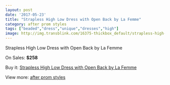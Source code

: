```yaml
---
layout: post
date: '2017-05-23'
title: "Strapless High Low Dress with Open Back by La Femme"
category: after prom styles
tags: ["beaded","dress","unique","dresses","high"]
image: http://img.transblink.com/16375-thickbox_default/strapless-high-low-dress-with-open-back-by-la-femme.jpg
---
```

Strapless High Low Dress with Open Back by La Femme

On Sales: **$258**
<a href="https://www.transblink.com/en/after-prom-styles/5179-strapless-high-low-dress-with-open-back-by-la-femme.html"><amp-img layout="responsive" width="600" height="600" src="//img.transblink.com/16375-thickbox_default/strapless-high-low-dress-with-open-back-by-la-femme.jpg" alt="Strapless High Low Dress with Open Back by La Femme 0" /></a>
<a href="https://www.transblink.com/en/after-prom-styles/5179-strapless-high-low-dress-with-open-back-by-la-femme.html"><amp-img layout="responsive" width="600" height="600" src="//img.transblink.com/16378-thickbox_default/strapless-high-low-dress-with-open-back-by-la-femme.jpg" alt="Strapless High Low Dress with Open Back by La Femme 1" /></a>
<a href="https://www.transblink.com/en/after-prom-styles/5179-strapless-high-low-dress-with-open-back-by-la-femme.html"><amp-img layout="responsive" width="600" height="600" src="//img.transblink.com/16377-thickbox_default/strapless-high-low-dress-with-open-back-by-la-femme.jpg" alt="Strapless High Low Dress with Open Back by La Femme 2" /></a>
<a href="https://www.transblink.com/en/after-prom-styles/5179-strapless-high-low-dress-with-open-back-by-la-femme.html"><amp-img layout="responsive" width="600" height="600" src="//img.transblink.com/16376-thickbox_default/strapless-high-low-dress-with-open-back-by-la-femme.jpg" alt="Strapless High Low Dress with Open Back by La Femme 3" /></a>

Buy it: [Strapless High Low Dress with Open Back by La Femme](https://www.transblink.com/en/after-prom-styles/5179-strapless-high-low-dress-with-open-back-by-la-femme.html "Strapless High Low Dress with Open Back by La Femme")

View more: [after prom styles](https://www.transblink.com/en/55-after-prom-styles "after prom styles")
